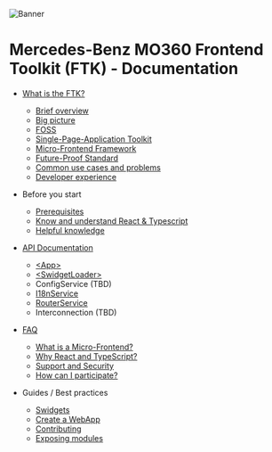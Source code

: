![Banner](./assets/banner.png)

# Mercedes-Benz MO360 Frontend Toolkit (FTK) - Documentation

- [What is the FTK?](./content/what-is-ftk.md)

  - [Brief overview](./content/what-is-ftk.md#brief-overview)
  - [Big picture](./content/what-is-ftk.md#big-picture)
  - [FOSS](./content/what-is-ftk.md#foss)
  - [Single-Page-Application Toolkit](./content/what-is-ftk.md#single-page-application-toolkit)
  - [Micro-Frontend Framework](./content/what-is-ftk.md#micro-frontend-framework)
  - [Future-Proof Standard](./content/what-is-ftk.md#future-proof-standard)
  - [Common use cases and problems](./content/what-is-ftk.md#common-use-cases-and-problems)
  - [Developer experience](./content/what-is-ftk.md#developer-experience)

- Before you start
  
  - [Prerequisites](./guides/prerequisites.md)
  - [Know and understand React & Typescript](./guides/prerequisites.md#know-and-understand-react--typescript)
  - [Helpful knowledge](./guides/prerequisites.md#helpful-knowledge)

- [API Documentation](./api/)

  - [\<App>](./api/App.md)
  - [\<SwidgetLoader>](./api/SwidgetLoader.md)
  - ConfigService (TBD)
  - [I18nService](./api/I18nService.md)
  - [RouterService](./api/RouterService.md)
  - Interconnection (TBD)

- [FAQ](./faq/)

  - [What is a Micro-Frontend?](./faq/what-is-a-micro-frontend.md)
  - [Why React and TypeScript?](./faq/why-react-and-typescript.md)
  - [Support and Security](./faq/support-and-security.md)
  - [How can I participate?](../CONTRIBUTING.md)

- Guides / Best practices

  - [Swidgets](./guides/swidgets.md)
  - [Create a WebApp](./guides/create-app.md)
  - [Contributing](../CONTRIBUTING.md)
  - [Exposing modules](./guides/exposing-modules.md)
  

